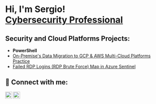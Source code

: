 <h1>Hi, I'm Sergio! <br/><a href="https://github.com/sva12000/sergiovera"></a> <a href="https://www.linkedin.com/in/sergio-vera-5a363735//">Cybersecurity Professional</a> </h1>


<h2> Security and Cloud Platforms Projects:</h2>

- <b>PowerShell</b>
- [On-Premise's Data Migration to GCP & AWS Multi-Cloud Platforms Practice](https://github.com/sergiovera/On-PremiseMigration-to-MultiCloud)
- [Failed RDP Logins (RDP Brute Force) Map in Azure Sentinel](https://github.com/sva12000/SIEM--Sentinel-Lab/)
 


<h2> 🤳 Connect with me:</h2>

<!-----[<img align="left" alt=" | YouTube" width="22px" src="https://cdn.jsdelivr.net/npm/simple-icons@v3/icons/youtube.svg" />][youtube] --->
[<img align="left" alt="sergiovera | Twitter" width="22px" src="https://cdn.jsdelivr.net/npm/simple-icons@v3/icons/twitter.svg" />][twitter]
[<img align="left" alt="SergioVera  | LinkedIn" width="22px" src="https://cdn.jsdelivr.net/npm/simple-icons@v3/icons/linkedin.svg" />][linkedin]
<!-----[<img align="left" alt= | Instagram" width="22px" src="https://cdn.jsdelivr.net/npm/simple-icons@v3/icons/instagram.svg" />][instagram] --->

[twitter]: https://twitter.com/sva12000
[linkedin]: https://linkedin.com/in/sergio-vera-5a363735/
<!-----[instagram]: https://www.instagram.com// --->

<!-----
**sva12000/sergiovera** is a ✨ _special_ ✨ repository because its `README.md` (this file) appears on your GitHub profile. --->
